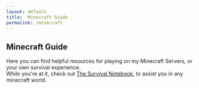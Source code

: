 ```yaml
---
layout: default
title:  Minecraft Guide
permalink: /minecraft
---
```


## Minecraft Guide

Here you can find helpful resources for playing on my Minecraft Servers, or your own survival experience.\
While you're at it, check out [The Survival Notebook](https://docs.google.com/document/d/15VNRKJesjP7A0FDlRrsDB0WY5qDmhzMCTNeDty1kDus/edit?usp=sharing), to assist you in any minecraft world.
